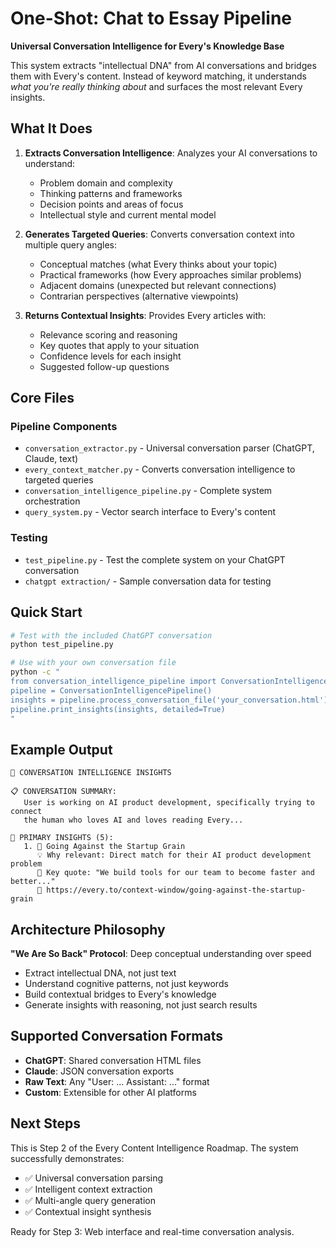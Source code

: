 # One-Shot: Chat to Essay Pipeline

**Universal Conversation Intelligence for Every's Knowledge Base**

This system extracts "intellectual DNA" from AI conversations and bridges them with Every's content. Instead of keyword matching, it understands *what you're really thinking about* and surfaces the most relevant Every insights.

## What It Does

1. **Extracts Conversation Intelligence**: Analyzes your AI conversations to understand:
   - Problem domain and complexity
   - Thinking patterns and frameworks
   - Decision points and areas of focus
   - Intellectual style and current mental model

2. **Generates Targeted Queries**: Converts conversation context into multiple query angles:
   - Conceptual matches (what Every thinks about your topic)
   - Practical frameworks (how Every approaches similar problems)
   - Adjacent domains (unexpected but relevant connections)
   - Contrarian perspectives (alternative viewpoints)

3. **Returns Contextual Insights**: Provides Every articles with:
   - Relevance scoring and reasoning
   - Key quotes that apply to your situation
   - Confidence levels for each insight
   - Suggested follow-up questions

## Core Files

### Pipeline Components
- `conversation_extractor.py` - Universal conversation parser (ChatGPT, Claude, text)
- `every_context_matcher.py` - Converts conversation intelligence to targeted queries
- `conversation_intelligence_pipeline.py` - Complete system orchestration
- `query_system.py` - Vector search interface to Every's content

### Testing
- `test_pipeline.py` - Test the complete system on your ChatGPT conversation
- `chatgpt extraction/` - Sample conversation data for testing

## Quick Start

```bash
# Test with the included ChatGPT conversation
python test_pipeline.py

# Use with your own conversation file
python -c "
from conversation_intelligence_pipeline import ConversationIntelligencePipeline
pipeline = ConversationIntelligencePipeline()
insights = pipeline.process_conversation_file('your_conversation.html')
pipeline.print_insights(insights, detailed=True)
"
```

## Example Output

```
🧠 CONVERSATION INTELLIGENCE INSIGHTS

📋 CONVERSATION SUMMARY:
   User is working on AI product development, specifically trying to connect 
   the human who loves AI and loves reading Every...

🎯 PRIMARY INSIGHTS (5):
   1. 📄 Going Against the Startup Grain
      💡 Why relevant: Direct match for their AI product development problem
      💬 Key quote: "We build tools for our team to become faster and better..."
      🔗 https://every.to/context-window/going-against-the-startup-grain
```

## Architecture Philosophy

**"We Are So Back" Protocol**: Deep conceptual understanding over speed
- Extract intellectual DNA, not just text
- Understand cognitive patterns, not just keywords  
- Build contextual bridges to Every's knowledge
- Generate insights with reasoning, not just search results

## Supported Conversation Formats

- **ChatGPT**: Shared conversation HTML files
- **Claude**: JSON conversation exports  
- **Raw Text**: Any "User: ... Assistant: ..." format
- **Custom**: Extensible for other AI platforms

## Next Steps

This is Step 2 of the Every Content Intelligence Roadmap. The system successfully demonstrates:
- ✅ Universal conversation parsing
- ✅ Intelligent context extraction  
- ✅ Multi-angle query generation
- ✅ Contextual insight synthesis

Ready for Step 3: Web interface and real-time conversation analysis. 